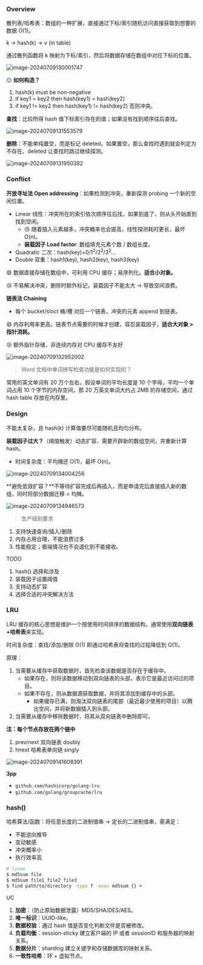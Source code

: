 ### Overview

散列表/哈希表：数组的一种扩展，直接通过下标/索引随机访问直接获取到想要的数据 O(1)。

k → hash(k) → v (in table) 

通过散列函数将 k 映射为下标/索引，然后将数据存储在数组中对应下标的位置。

![image-20240709130001747](./11_hash_table.assets/image-20240709130001747.png)

:confused: **如何构造？**

1. hash(k) must be non-negative
2. if key1 = key2 then hash(key1) = hash(key2)
3. if key1 != key2 then hash(key1) != hash(key2) 否则冲突。

**查找**：比较所得 hash 值下标索引存在的值；如果没有找到顺序往后查找。

![image-20240709131553579](./11_hash_table.assets/image-20240709131553579.png)

**删除**：不能单纯置空，而是标记 deleted。如果置空，那么查找时遇到就会判定为不存在。deleted 让查找时跳过继续探测。

![image-20240709131950382](./11_hash_table.assets/image-20240709131950382.png)

### Conflict

**开放寻址法 Open addressing**：如果检测到冲突，重新探测 probing 一个新的空闲位置。

- Linear 线性：冲突所在的索引依次顺序往后找，如果到底了，则从头开始直到找到空闲。
  - :cry: 随着插入元素越多，冲突概率也会提高，线性探测耗时更长，最坏 O(n)。
  - **装载因子 Load factor**: 数组填充元素个数 / 数组长度。
- Quadratic 二次：hash(key)+0/1<sup>2</sup>/2<sup>2</sup>/3<sup>2</sup>...
- Double 双重：hash1(key), hash2(key), hash3(key)

:smile: 数据直接存储在数组中，可利用 CPU 缓存；易序列化。**适合小对象。**

:cry: 不易解决冲突，删除时额外标记，装载因子不能太大 → 导致空间浪费。

**链表法 Chaining**

- 每个 bucket/sloct 桶/槽 对应一个链表，冲突的元素 append 到链表。

:smile: 内存利用率更高，链表节点需要的时候才创建，容忍装载因子，**适合大对象 > 指针消耗。**

:cry: 额外指针存储，非连续内存对 CPU 缓存不友好

![image-20240709132952002](./11_hash_table.assets/image-20240709132952002.png)



> Word 文档中单词拼写检查功能是如何实现的？

常用的英文单词有 20 万个左右，假设单词的平均长度是 10 个字母，平均一个单词占用 10 个字节的内存空间，那 20 万英文单词大约占 2MB 的存储空间，通过 hash table 存放在内存里。

### Design

不能太复杂，且 hash(k) 计算值要尽可能随机且均匀分布。

**装载因子过大？**（阈值触发）动态扩容，需要开辟新的数组空间，并重新计算 hash。

- 时间复杂度：平均摊还 O(1)，最坏 O(n)。

![image-20240709134004256](./11_hash_table.assets/image-20240709134004256.png)

**避免低效扩容？**不等待扩容完成后再插入，而是申请完后直接插入新的数组，同时将部分数据迁移 = 均摊。

![image-20240709134946573](./11_hash_table.assets/image-20240709134946573.png)

> 生产级别要求

1. 支持快速查询/插入/删除
2. 内存占用合理，不能浪费过多
3. 性能稳定；极端情况也不会退化到不能接收。

TODO

1. hash() 选择和涉及
2. 装载因子设置阈值
3. 支持动态扩容
4. 选择合适的冲突解决方法

### LRU

LRU 缓存的核心思想是维护一个按使用时间排序的数据结构，通常使用**双向链表+哈希表**来实现。

时间复杂度：查找/添加/删除 O(1) 即通过哈希表将查找的过程降低到 O(1)。

原理：

1. 当需要从缓存中获取数据时，首先检查该数据是否存在于缓存中。
   - 如果存在，则将该数据移动到双向链表的头部，表示它是最近访问过的项目。
   - 如果不存在，则从数据源获取数据，并将其添加到缓存中的头部。
     - 如果缓存已满，则淘汰双向链表的尾部（最近最少使用的项目）以腾出空间，并将新数据插入到头部。
2. 当需要从缓存中移除数据时，将其从双向链表中删除即可。

**注：每个节点存放在两个链中**

1. prev/next 双向链表 doubly
2. hnext 哈希表单向链 singly

![image-20240709141608391](./11_hash_table.assets/image-20240709141608391.png)

**3pp**

- `github.com/hashicorp/golang-lru`
- `github.com/golang/groupcache/lru`

### hash()

哈希算法/函数：将任意长度的二进制值串 → 定长的二进制值串，需满足：

- 不能逆向推导
- 变动敏感
- 冲突概率小
- 执行效率高

```bash
# linux
$ md5sum file
$ md5sum file1 file2 file3
$ find path/to/directory -type f -exec md5sum {} +
```

UC

1. **加密**：（防止原始数据泄露）MD5/SHA/DES/AES。
2. **唯一标识**：UUID-like。
3. **数据校验**：通过 hash 值是否变化判断文件是否被修改。
4. **负载均衡**：session-sticky 建立客户端的 IP 或者 sessionID 和服务器的映射关系。
5. **数据分片**：sharding 建立关键字和存储数据库的映射关系。
6. **一致性哈希**：环 + 虚拟节点。